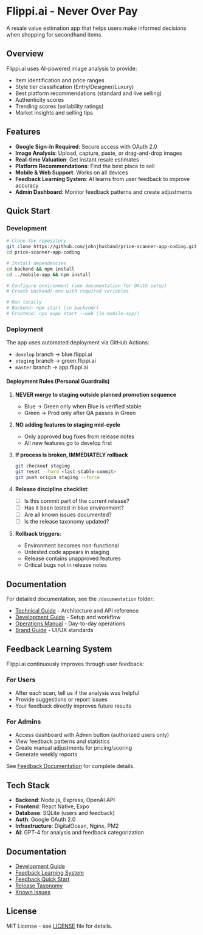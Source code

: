 # Flippi.ai - Never Over Pay

A resale value estimation app that helps users make informed decisions when shopping for secondhand items.

## Overview

Flippi.ai uses AI-powered image analysis to provide:
- Item identification and price ranges
- Style tier classification (Entry/Designer/Luxury)
- Best platform recommendations (standard and live selling)
- Authenticity scores
- Trending scores (sellability ratings)
- Market insights and selling tips

## Features

- **Google Sign-In Required**: Secure access with OAuth 2.0
- **Image Analysis**: Upload, capture, paste, or drag-and-drop images
- **Real-time Valuation**: Get instant resale estimates
- **Platform Recommendations**: Find the best place to sell
- **Mobile & Web Support**: Works on all devices
- **Feedback Learning System**: AI learns from user feedback to improve accuracy
- **Admin Dashboard**: Monitor feedback patterns and create adjustments

## Quick Start

### Development

```bash
# Clone the repository
git clone https://github.com/johnjhusband/price-scanner-app-coding.git
cd price-scanner-app-coding

# Install dependencies
cd backend && npm install
cd ../mobile-app && npm install

# Configure environment (see documentation for OAuth setup)
# Create backend/.env with required variables

# Run locally
# Backend: npm start (in backend/)
# Frontend: npx expo start --web (in mobile-app/)
```

### Deployment

The app uses automated deployment via GitHub Actions:
- `develop` branch → blue.flippi.ai
- `staging` branch → green.flippi.ai
- `master` branch → app.flippi.ai

#### Deployment Rules (Personal Guardrails)

1. **NEVER merge to staging outside planned promotion sequence**
   - Blue → Green only when Blue is verified stable
   - Green → Prod only after QA passes in Green

2. **NO adding features to staging mid-cycle**
   - Only approved bug fixes from release notes
   - All new features go to develop first

3. **If process is broken, IMMEDIATELY rollback**
   ```bash
   git checkout staging
   git reset --hard <last-stable-commit>
   git push origin staging --force
   ```

4. **Release discipline checklist**:
   - [ ] Is this commit part of the current release?
   - [ ] Has it been tested in blue environment?
   - [ ] Are all known issues documented?
   - [ ] Is the release taxonomy updated?

5. **Rollback triggers**:
   - Environment becomes non-functional
   - Untested code appears in staging
   - Release contains unapproved features
   - Critical bugs not in release notes

## Documentation

For detailed documentation, see the `/documentation` folder:
- [Technical Guide](documentation/TECHNICAL-GUIDE.md) - Architecture and API reference
- [Development Guide](documentation/DEVELOPMENT-GUIDE.md) - Setup and workflow
- [Operations Manual](documentation/OPERATIONS-MANUAL.md) - Day-to-day operations
- [Brand Guide](documentation/BRAND-GUIDE.md) - UI/UX standards

## Feedback Learning System

Flippi.ai continuously improves through user feedback:

### For Users
- After each scan, tell us if the analysis was helpful
- Provide suggestions or report issues
- Your feedback directly improves future results

### For Admins
- Access dashboard with Admin button (authorized users only)
- View feedback patterns and statistics
- Create manual adjustments for pricing/scoring
- Generate weekly reports

See [Feedback Documentation](./docs/FEEDBACK-LEARNING-SYSTEM.md) for complete details.

## Tech Stack

- **Backend**: Node.js, Express, OpenAI API
- **Frontend**: React Native, Expo
- **Database**: SQLite (users and feedback)
- **Auth**: Google OAuth 2.0
- **Infrastructure**: DigitalOcean, Nginx, PM2
- **AI**: GPT-4 for analysis and feedback categorization

## Documentation

- [Development Guide](./docs/DEVELOPMENT-GUIDE.md)
- [Feedback Learning System](./docs/FEEDBACK-LEARNING-SYSTEM.md)
- [Feedback Quick Start](./docs/FEEDBACK-README.md)
- [Release Taxonomy](./docs/RELEASE-TAXONOMY.md)
- [Known Issues](./docs/ISSUE-122-127-128-COMPLETE.md)

## License

MIT License - see [LICENSE](LICENSE) file for details.